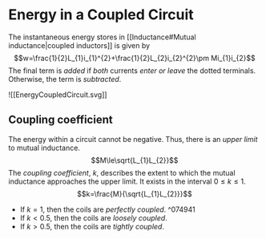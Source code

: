 # Energy in a Coupled Circuit
The instantaneous energy stores in [[Inductance#Mutual inductance|coupled inductors]] is given by
$$w=\frac{1}{2}L_{1}i_{1}^{2}+\frac{1}{2}L_{2}i_{2}^{2}\pm Mi_{1}i_{2}$$
The final term is *added* if *both* currents *enter or leave* the dotted terminals. Otherwise, the term is *subtracted*.

![[EnergyCoupledCircuit.svg]]

## Coupling coefficient
The energy within a circuit cannot be negative. Thus, there is an *upper limit* to mutual inductance.
$$M\le\sqrt{L_{1}L_{2}}$$
The *coupling coefficient*, $k$, describes the extent to which the mutual inductance approaches the upper limit. It exists in the interval $0\le k\le 1$.
$$k=\frac{M}{\sqrt{L_{1}L_{2}}}$$
- If $k=1$, then the coils are *perfectly coupled*. ^074941
- If $k<0.5$, then the coils are *loosely coupled*.
- If $k>0.5$, then the coils are *tightly coupled*.